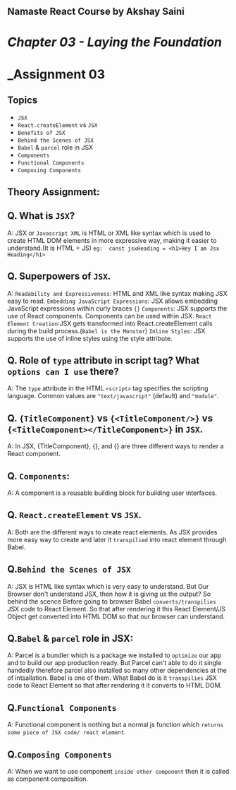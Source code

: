 ## Namaste React Course by Akshay Saini
# _Chapter 03 - Laying the Foundation_

# _Assignment 03

## Topics
- `JSX`
- `React.createElement` vs `JSX`
- `Benefits of JSX`
- `Behind the Scenes of JSX`
- `Babel` & `parcel` role in JSX
- `Components`
- `Functional Components`
- `Composing Components` 


## Theory Assignment:

## Q. What is `JSX`?
A: JSX or `Javascript XML` is HTML or XML like syntax which is used to create HTML DOM elements in more expressive way, making it easier to understand.(It is HTML + JS)
    ```eg:  const jsxHeading = <h1>Hey I am Jsx Heading</h1>```




##  Q. Superpowers of `JSX`.

A: `Readability and Expressiveness`: HTML and XML like syntax making JSX easy to read.
    `Embedding JavaScript Expressions`: JSX allows embedding JavaScript expressions within curly braces `{}`
    `Components`: JSX supports the use of React components. Components can be used within JSX.
    `React Element Creation`:JSX gets transformed into React.createElement calls during the build process.(`Babel is the Monster`)
    `Inline Styles`: JSX supports the use of inline styles using the style attribute. 





##  Q. Role of `type` attribute  in script tag? What `options can I use` there?

A: The `type` attribute in the HTML `<script>` tag specifies the scripting language. Common values are `"text/javascript"` (default) and `"module"`.






##  Q. `{TitleComponent}` vs `{<TitleComponent/>}` vs `{<TitleComponent></TitleComponent>}` in `JSX`.

A: In JSX, {TitleComponent}, {<TitleComponent/>}, and {<TitleComponent></TitleComponent>} are three different ways to render a React component. 




##  Q. `Components`:

A: A component is a reusable building block for building user interfaces.






## Q. `React.createElement` vs `JSX`.

A: Both are the different ways to create react elements. As JSX provides more easy way to create and later it `transpilied` into react element through Babel.






##  Q.`Behind the Scenes of JSX`

A: JSX is HTML like syntax which is very easy to understand. But Our Browser don't understand JSX, then how it is giving us the output? So behind the scence Before going to browser Babel `converts/transpilies` JSX code to React Element. So that after rendering it this React Element/JS Object get converted into HTML DOM so that our browser can understand.





##  Q.`Babel` & `parcel` role in JSX:

A: Parcel is a bundler which is a package we installed to `optimize` our app and to build our app production ready.
But Parcel can't able to do it single handedly therefore parcel also installed so many other dependencies at the of intsallation. Babel is one of them. What Babel do is it `transpilies` JSX code to React Element so that after rendering it it converts to HTML DOM.






##  Q.`Functional Components`

A: Functional component is nothing but a normal js function which  `returns some piece of JSX code/ react element`.





## Q.`Composing Components` 

A: When we want to use component `inside other component` then it is called as component composition.
